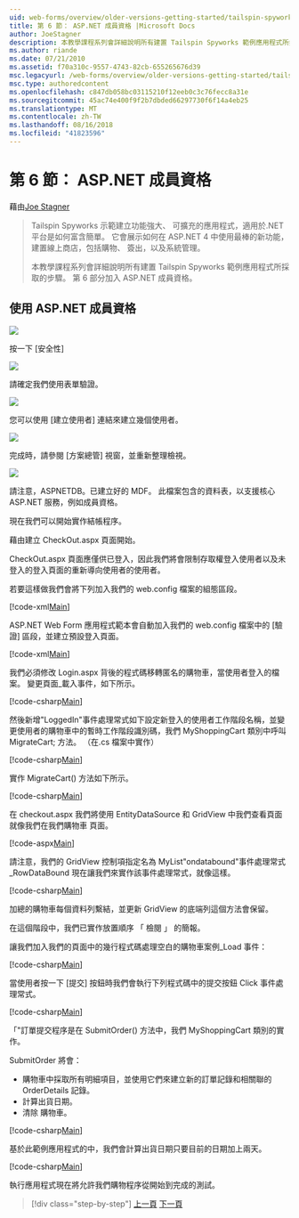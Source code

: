 ```yaml
---
uid: web-forms/overview/older-versions-getting-started/tailspin-spyworks/tailspin-spyworks-part-6
title: 第 6 節： ASP.NET 成員資格 |Microsoft Docs
author: JoeStagner
description: 本教學課程系列會詳細說明所有建置 Tailspin Spyworks 範例應用程式所採取的步驟。 第 6 部分加入 ASP.NET 成員資格。
ms.author: riande
ms.date: 07/21/2010
ms.assetid: f70a310c-9557-4743-82cb-655265676d39
msc.legacyurl: /web-forms/overview/older-versions-getting-started/tailspin-spyworks/tailspin-spyworks-part-6
msc.type: authoredcontent
ms.openlocfilehash: c847db058bc03115210f12eeb0c3c76fecc8a31e
ms.sourcegitcommit: 45ac74e400f9f2b7dbded66297730f6f14a4eb25
ms.translationtype: MT
ms.contentlocale: zh-TW
ms.lasthandoff: 08/16/2018
ms.locfileid: "41823596"
---
```

<a name="part-6-aspnet-membership"></a>第 6 節： ASP.NET 成員資格
====================
藉由[Joe Stagner](https://github.com/JoeStagner)

> Tailspin Spyworks 示範建立功能強大、 可擴充的應用程式，適用於.NET 平台是如何富含簡單。 它會展示如何在 ASP.NET 4 中使用最棒的新功能，建置線上商店，包括購物、 簽出，以及系統管理。
> 
> 本教學課程系列會詳細說明所有建置 Tailspin Spyworks 範例應用程式所採取的步驟。 第 6 部分加入 ASP.NET 成員資格。


## <a id="_Toc260221672"></a>  使用 ASP.NET 成員資格

![](tailspin-spyworks-part-6/_static/image1.png)

按一下 [安全性]

![](tailspin-spyworks-part-6/_static/image1.jpg)

請確定我們使用表單驗證。

![](tailspin-spyworks-part-6/_static/image2.jpg)

您可以使用 [建立使用者] 連結來建立幾個使用者。

![](tailspin-spyworks-part-6/_static/image3.jpg)

完成時，請參閱 [方案總管] 視窗，並重新整理檢視。

![](tailspin-spyworks-part-6/_static/image2.png)

請注意，ASPNETDB。已建立好的 MDF。 此檔案包含的資料表，以支援核心 ASP.NET 服務，例如成員資格。

現在我們可以開始實作結帳程序。

藉由建立 CheckOut.aspx 頁面開始。

CheckOut.aspx 頁面應僅供已登入，因此我們將會限制存取權登入使用者以及未登入的登入頁面的重新導向使用者的使用者。

若要這樣做我們會將下列加入我們的 web.config 檔案的組態區段。

[!code-xml[Main](tailspin-spyworks-part-6/samples/sample1.xml)]

ASP.NET Web Form 應用程式範本會自動加入我們的 web.config 檔案中的 [驗證] 區段，並建立預設登入頁面。

[!code-xml[Main](tailspin-spyworks-part-6/samples/sample2.xml)]

我們必須修改 Login.aspx 背後的程式碼移轉匿名的購物車，當使用者登入的檔案。 變更頁面\_載入事件，如下所示。

[!code-csharp[Main](tailspin-spyworks-part-6/samples/sample3.cs)]

然後新增"LoggedIn"事件處理常式如下設定新登入的使用者工作階段名稱，並變更使用者的購物車中的暫時工作階段識別碼，我們 MyShoppingCart 類別中呼叫 MigrateCart; 方法。 （在.cs 檔案中實作）

[!code-csharp[Main](tailspin-spyworks-part-6/samples/sample4.cs)]

實作 MigrateCart() 方法如下所示。

[!code-csharp[Main](tailspin-spyworks-part-6/samples/sample5.cs)]

在 checkout.aspx 我們將使用 EntityDataSource 和 GridView 中我們查看頁面就像我們在我們購物車 頁面。

[!code-aspx[Main](tailspin-spyworks-part-6/samples/sample6.aspx)]

請注意，我們的 GridView 控制項指定名為 MyList"ondatabound"事件處理常式\_RowDataBound 現在讓我們來實作該事件處理常式，就像這樣。

[!code-csharp[Main](tailspin-spyworks-part-6/samples/sample7.cs)]

加總的購物車每個資料列繫結，並更新 GridView 的底端列這個方法會保留。

在這個階段中，我們已實作放置順序 「 檢閱 」 的簡報。

讓我們加入我們的頁面中的幾行程式碼處理空白的購物車案例\_Load 事件：

[!code-csharp[Main](tailspin-spyworks-part-6/samples/sample8.cs)]

當使用者按一下 [提交] 按鈕時我們會執行下列程式碼中的提交按鈕 Click 事件處理常式。

[!code-csharp[Main](tailspin-spyworks-part-6/samples/sample9.cs)]

「"訂單提交程序是在 SubmitOrder() 方法中，我們 MyShoppingCart 類別的實作。

SubmitOrder 將會：

- 購物車中採取所有明細項目，並使用它們來建立新的訂單記錄和相關聯的 OrderDetails 記錄。
- 計算出貨日期。
- 清除 購物車。


[!code-csharp[Main](tailspin-spyworks-part-6/samples/sample10.cs)]

基於此範例應用程式的中，我們會計算出貨日期只要目前的日期加上兩天。

[!code-csharp[Main](tailspin-spyworks-part-6/samples/sample11.cs)]

執行應用程式現在將允許我們購物程序從開始到完成的測試。

> [!div class="step-by-step"]
> [上一頁](tailspin-spyworks-part-5.md)
> [下一頁](tailspin-spyworks-part-7.md)
